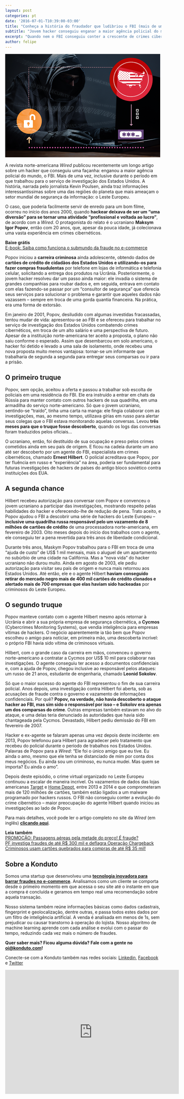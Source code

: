 ```yaml
---
layout: post
categories: pt
date: '2016-07-01-T10:39:00-03:00'
title: "Conheça a história do fraudador que ludibriou o FBI (mais de uma vez!)"
subtitle: "Jovem hacker conseguiu enganar a maior agência policial do mundo, duas vezes"
excerpt: "Quando nem o FBI conseguiu conter a crescente de crimes cibernéticos"
author: felipe
---
```


![hacker](/images/160701-hacker.png)

A revista norte-americana *Wired* publicou recentemente um longo artigo sobre um hacker que conseguiu uma façanha: enganou a maior agência policial do mundo, o FBI. Mais de uma vez, inclusive durante o período em que trabalhou para o serviço de investigação dos Estados Unidos. A história, narrada pelo jornalista Kevin Poulsen, ainda traz informações interessantíssimas sobre uma das regiões do planeta que mais ameaçam o setor mundial de segurança da informação: o Leste Europeu.

O caso, que poderia facilmente servir de enredo para um bom filme, ocorreu no início dos anos 2000, quando **hackear deixava de ser um “uma diversão” para se tornar uma atividade “profissional e voltada ao lucro”**, de acordo com a *Wired*. O protagonista do relato é o ucraniano **Maksym Igor Popov**, então com 20 anos, que, apesar da pouca idade, já colecionava uma vasta experiência em crimes cibernéticos.

**Baixe grátis**  
[E-book: Saiba como funciona o submundo da fraude no e-commerce](http://ebooks.konduto.com/submundo-da-fraude?utm_source=konduto&utm_medium=blog&utm_campaign=conteudo-wrd)

Popov iniciou a **carreira criminosa** ainda adolescente, obtendo dados de **cartões de crédito de cidadãos dos Estados Unidos e utilizando-os para fazer compras fraudulentas** por telefone em lojas de informática e telefonia celular, solicitando a entrega dos produtos na Ucrânia. Posteriormente, o jovem hacker resolveu dar um passo ainda maior: ele invadia o sistema de grandes companhias para roubar dados e, em seguida, entrava em contato com elas fazendo-se passar por um “consultor de segurança” que oferecia seus serviços para solucionar o problema e garantir que aqueles dados não vazassem – sempre em troca de uma gorda quantia financeira. Na prática, era uma forma de extorsão.

Em janeiro de 2001, Popov, desiludido com algumas investidas fracassadas, tentou mudar de vida: apresentou-se ao FBI e se ofereceu para trabalhar no serviço de investigação dos Estados Unidos combatendo crimes cibernéticos, em troca de um alto salário e uma perspectiva de futuro. Apesar de a instituição norte-americana ter aceito a proposta, o plano não saiu conforme o esperado. Assim que desembarcou em solo americano, o hacker foi detido e levado a uma sala de isolamento, onde recebeu uma nova proposta muito menos vantajosa: tornar-se um informante que trabalharia de segunda a segunda para entregar seus comparsas ou ir para a prisão.

## O primeiro truque

Popov, sem opção, aceitou a oferta e passou a trabalhar sob escolta de policiais em uma residência do FBI. Ele era instruído a entrar em chats da Rússia para manter contato com outros hackers de sua quadrilha, em uma armadilha do serviço norte-americano. Só que o jovem ucraniano, sentindo-se “traído”, tinha uma carta na manga: ele fingia colaborar com as investigações, mas, ao mesmo tempo, utilizava gírias em russo para alertar seus colegas que o FBI estava monitorando aquelas conversas. Levou **três meses para que o truque fosse descoberto**, quando os logs das conversas foram traduzidos pelos oficiais...

O ucraniano, então, foi destituído de sua ocupação e preso pelos crimes cometidos ainda em seu país de origem. E ficou na cadeia durante um ano até ser descoberto por um agente do FBI, especialista em crimes cibernéticos, chamado **Ernest Hilbert**. O policial acreditava que Popov, por ter fluência em russo e “experiência” na área, poderia ser fundamental para futuras investigações de hackers de países do antigo bloco soviético contra instituições dos EUA.   

## A segunda chance

Hilbert recebeu autorização para conversar com Popov e convenceu o jovem ucraniano a participar das investigações, mostrando respeito pelas habilidades do hacker e oferecendo-lhe de redução de pena. Trato aceito, e Popov ajudou o FBI a descobrir uma série de hackers do Leste Europeu – **inclusive uma quadrilha russa responsável pelo um vazamento de 8 milhões de cartões de crédito** de uma processadora norte-americana, em fevereiro de 2003. Oito meses depois do início dos trabalhos com o agente, ele conseguiu ter a pena revertida para três anos de liberdade condicional.

Durante três anos, Maskym Popov trabalhou para o FBI em troca de uma “ajuda de custo” de US$ 1 mil mensais, mais o aluguel de um apartamento no subúrbio de uma cidade na Califórnia. Mas a “nova vida” do hacker ucraniano não durou muito. Ainda em agosto de 2003, ele pediu autorização para visitar seu país de origem e nunca mais retornou aos Estados Unidos. Até então, ele e o agente Hilbert **haviam conseguido retirar do mercado negro mais de 400 mil cartões de crédito clonados e alertado mais de 700 empresas que elas haviam sido hackeadas** por criminosos do Leste Europeu.

## O segundo truque

Popov manteve contato com o agente Hilbert mesmo após retornar à Ucrânia e abrir a sua própria empresa de segurança cibernética, a **Cycmos** (Cybercrimes Monitoring Systems), que  vendia inteligência para empresas vítimas de hackers. O negócio aparentemente ia tão bem que Popov escolheu o amigo para noticiar, em primeira mão, uma descoberta incrível: o próprio FBI havia sido vítima de criminosos virtuais.

Hilbert, com o grande caso da carreira em mãos, convenceu o governo norte-americano a contratar a Cycmos por US$ 10 mil para colaborar nas investigações. O agente conseguiu ter acesso a documentos confidenciais e, com a ajuda de Popov, chegou inclusive ao responsável pelos ataques: um russo de 21 anos, estudante de engenharia, chamado **Leonid Sokolov**.

Só que o maior sucesso do agente do FBI representou o fim de sua carreira policial. Anos depois, uma investigação contra Hilbert foi aberta, sob as acusações de fraude contra o governo e vazamento de informações confidenciais. Por quê? **Popov, na verdade, não havia descoberto o ataque hacker ao FBI, mas sim sido o responsável por isso – e Sokolov era apenas um dos comparsas do crime**. Outras empresas também estavam no alvo do ataque, e uma delas teria denunciado às autoridades que havia sido chantageada pela Cycmos. Devastado, Hilbert pediu demissão do FBI em fevereiro de 2007. 

Hacker e ex-agente se falaram apenas uma vez depois deste incidente: em 2013, Popov telefonou para Hilbert para agradecer pelo tratamento que recebeu do policial durante o período de trabalhos nos Estados Unidos. Palavras de Popov para a *Wired*: “Ele foi o único amigo que eu tive. Eu ainda o amo, mesmo que ele tenha se distanciado de mim por conta dos meus negócios. Eu ainda sou um criminoso, eu nunca mudei. Mas quem se importa? Eu ainda o amo”.

Depois deste episódio, o crime virtual organizado no Leste Europeu continuou a escalar de maneira incrível. Os vazamentos de dados das lojas americanas [Target](http://exame.abril.com.br/tecnologia/noticias/varejista-target-diz-que-dados-de-70-milhoes-de-clientes-foram-roubados) e [Home Depot](http://g1.globo.com/tecnologia/noticia/2014/09/dados-de-56-milhoes-de-clientes-da-home-depot-sao-roubados.html), entre 2013 e 2014 e que comprometeram mais de 120 milhões de cartões, também estão ligados a um malware programado por hackers russos. O FBI não conseguiu conter a evolução do crime cibernético – maior preocupação do agente Hilbert quando iniciou as investigações ao lado de Popov.

Para mais detalhes, você pode ler o artigo completo no site da *Wired* (em inglês) **[clicando aqui](https://www.wired.com/2016/05/maksym-igor-popov-fbi/)**.

**Leia também**  
[PROMOÇÃO: Passagens aéreas pela metade do preço! É fraude?](https://blog.konduto.com/pt/2016/06/fraudes-passagens-aereas/?utm_source=konduto&utm_medium=blog&utm_campaign=conteudo-wrd)  
[PF investiga fraudes de até R$ 300 mil e deflagra Operação Chargeback](https://blog.konduto.com/pt/2016/05/operacao-chargeback-policia-federal/?utm_source=konduto&utm_medium=blog&utm_campaign=conteudo-wrd)  
[Criminosos usam cartões quebrados para compras de até R$ 35 mil!](https://blog.konduto.com/pt/2016/05/golpe-hollywoodiano-cartoes-quebrados/?utm_source=konduto&utm_medium=blog&utm_campaign=conteudo-wrd)

## Sobre a Konduto 

Somos uma startup que desenvolveu uma **[tecnologia inovadora para barrar fraudes no e-commerce](http://konduto.com/?utm_source=konduto&utm_medium=blog&utm_campaign=conteudo)**. Analisamos como um cliente se comporta desde o primeiro momento em que acessa o seu site até o instante em que a compra é concluída e geramos em tempo real uma recomendação sobre aquela transação. 

Nosso sistema também reúne informações básicas como dados cadastrais, fingerprint e geolocalização, dentre outras, e passa todos estes dados por um filtro de inteligência artificial. A venda é analisada em menos de 1s, sem prejudicar ou causar transtorno à operação do lojista. Nosso algoritmo de machine learning aprende com cada análise e evolui com o passar do tempo, reduzindo cada vez mais o número de fraudes. 

**Quer saber mais? Ficou alguma dúvida? Fale com a gente no [oi@konduto.com](mailto:oi@konduto.com)!**	 

Conecte-se com a Konduto também nas redes sociais: [Linkedin](https://www.linkedin.com/company/konduto), [Facebook](https://www.facebook.com/konduto) e [Twitter](https://twitter.com/KondutoBR)  

<iframe src="https://www.facebook.com/plugins/video.php?href=https%3A%2F%2Fwww.facebook.com%2Fkonduto%2Fvideos%2F613187352119217%2F&show_text=1&width=560" width="560" height="400" style="border:none;overflow:hidden" scrolling="no" frameborder="0" allowTransparency="true"></iframe>
